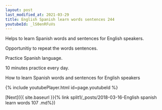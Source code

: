 ```yaml
---
layout: post
last_modified_at: 2021-03-29
title: English Spanish learn words sentences 244 
youtubeId: _lS0enRFuVs
---
```

 
 
Helps to learn Spanish words and sentences for English speakers.

Opportunitiy to repeat the words sentences. 

Practice Spanish language. 
 
10 minutes practice every day. 
 
How to learn Spanish words and sentences for English speakers 
 
{% include youtubePlayer.html id=page.youtubeId %}
 
 
[Next]({{ site.baseurl }}{% link  split1/_posts/2018-03-16-English spanish learn words 107 .md%})
 
